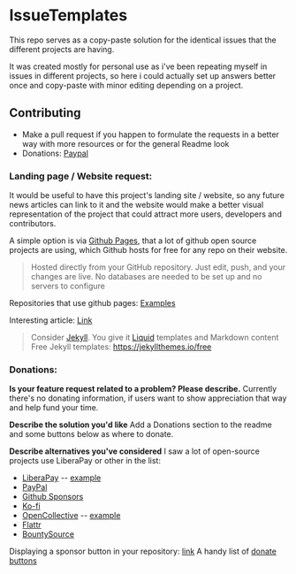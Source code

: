 # IssueTemplates
This repo serves as a copy-paste solution for the identical issues that the different projects are having. 

It was created mostly for personal use as i've been repeating myself in issues in different projects, so here i could actually set up answers better once and copy-paste with minor editing depending on a project.

## Contributing

- Make a pull request if you happen to formulate the requests in a better way with more resources or for the general Readme look
- Donations: [Paypal](https://www.paypal.me/Slovantes)

### Landing page / Website request:

It would be useful to have this project's landing site / website, so any future news articles can link to it and the website would make a better visual representation of the project that could attract more users, developers and contributors.

A simple option is via [Github Pages](https://pages.github.com/), that a lot of github open source projects are using, which Github hosts for free for any repo on their website.

> Hosted directly from your GitHub repository. Just edit, push, and your changes are live.
> No databases are needed to be set up and no servers to configure

Repositories that use github pages: [Examples](https://github.com/collections/github-pages-examples)

Interesting article: [Link](https://www.toptal.com/github/unlimited-scale-web-hosting-github-pages-cloudflare)

> Consider [Jekyll](https://jekyllrb.com/). You give it [Liquid](https://jekyllrb.com/docs/liquid/) templates and Markdown content
> Free Jekyll templates: https://jekyllthemes.io/free

### Donations:

**Is your feature request related to a problem? Please describe.**
Currently there's no donating information, if users want to show appreciation that way and help fund your time.

**Describe the solution you'd like**
Add a Donations section to the readme and some buttons below as where to donate.

**Describe alternatives you've considered**
I saw a lot of open-source projects use LiberaPay or other in the list: 
- [LiberaPay](https://liberapay.com/) -- [example](https://liberapay.com/k9mail/donate)
- [PayPal](https://www.paypal.com/)
- [Github Sponsors](https://github.com/sponsors)
- [Ko-fi](https://ko-fi.com/)
- [OpenCollective](https://opencollective.com/) -- [example](https://opencollective.com/darkreader#sponsor)
- [Flattr](https://flattr.com/)
- [BountySource](https://www.bountysource.com)

Displaying a sponsor button in your repository: [link](https://help.github.com/en/github/administering-a-repository/displaying-a-sponsor-button-in-your-repository) 
A handy list of [donate buttons](https://github.com/aha999/DonateButtons)


